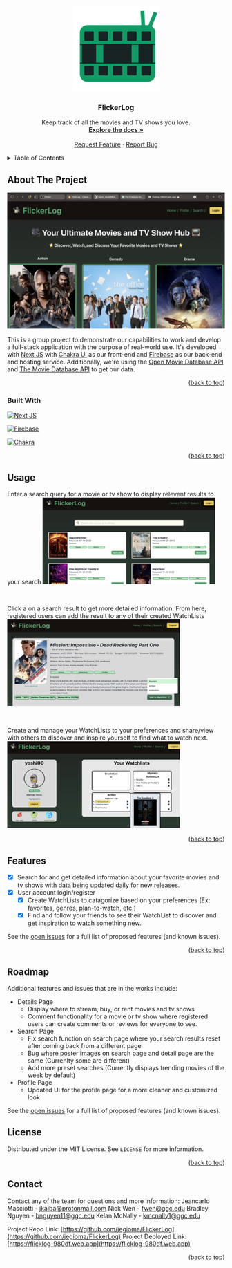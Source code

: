 <!-- PROJECT LOGO -->
<br />
<div align="center">
  <a href="https://github.com/jegioma/FlickerLog">
    <img src="/public/fllogo.png" alt="Logo" width="200" height="200">
  </a>

<h3 align="center">FlickerLog</h3>

  <p align="center">
    Keep track of all the movies and TV shows you love.
    <br />
    <a href="https://github.com/jegioma/FlickerLog"><strong>Explore the docs »</strong></a>
    <br />
    <br />
    <a href="https://github.com/jegioma/FlickerLog/issues">Request Feature</a>
    ·
    <a href="https://github.com/jegioma/FlickerLog/issues">Report Bug</a>
  </p>
</div>



<!-- TABLE OF CONTENTS -->
<details>
  <summary>Table of Contents</summary>
  <ol>
    <li>
      <a href="#about-the-project">About The Project</a>
      <ul>
        <li><a href="#built-with">Built With</a></li>
      </ul>
    </li>
    <li><a href="#usage">Usage</a></li>
    <li><a href="#features">Features</a></li>
    <li><a href="#roadmap">Roadmap</a></li>
    <li><a href="#license">License</a></li>
    <li><a href="#contact">Contact</a></li>
  </ol>
</details>



<!-- ABOUT THE PROJECT -->
## About The Project

<img src="/public/landingPage.png" />

This is a group project to demonstrate our capabilities to work and develop a full-stack application with the purpose of real-world use. It's developed with [Next JS](https://nextjs.org) with [Chakra UI](https://chakra-ui.com) as our front-end and [Firebase](https://firebase.google.com) as our back-end and hosting service. Additionally, we're using the [Open Movie Database API](http://www.omdbapi.com) and [The Movie Database API](https://developer.themoviedb.org/docs) to get our data. 

<p align="right">(<a href="#readme-top">back to top</a>)</p>



### Built With
[![Next JS](https://img.shields.io/badge/Next-black?style=for-the-badge&logo=next.js&logoColor=white)](https://nextjs.org)


[![Firebase](https://img.shields.io/badge/Firebase-039BE5?style=for-the-badge&logo=Firebase&logoColor=white)](https://firebase.google.com)

[![Chakra](https://img.shields.io/badge/chakra-%234ED1C5.svg?style=for-the-badge&logo=chakraui&logoColor=white)](https://chakra-ui.com)
<p align="right">(<a href="#readme-top">back to top</a>)</p>

## Usage

Enter a search query for a movie or tv show to display relevent results to your search 
<img src='/public/search.png' width='400px' height='200px' />

<br/>

Click a on a search result to get more detailed information. From here, registered users can add the result to any of their created WatchLists
<img src='/public/details.png' width='400px' height='200px' />

<br />

Create and manage your WatchLists to your preferences and share/view with others to discover and inspire yourself to find what to watch next. 
<img src='/public/profile.png' width='400px' height='200px' />
<p align="right">(<a href="#readme-top">back to top</a>)</p>


<!-- ROADMAP -->
## Features

- [x] Search for and get detailed information about your favorite movies and tv shows with data being updated daily for new releases. 
- [x] User account login/register
    - [x] Create WatchLists to catagorize based on your preferences (Ex: favorites, genres, plan-to-watch, etc.) 
    - [x] Find and follow your friends to see their WatchList to discover and get inspiration to watch something new. 

See the [open issues](https://github.com/jegioma/FlickerLog/issues) for a full list of proposed features (and known issues).

<p align="right">(<a href="#readme-top">back to top</a>)</p>

## Roadmap
Additional features and issues that are in the works include:
- Details Page 
  - Display where to stream, buy, or rent movies and tv shows
  - Comment functionality for a movie or tv show where registered users can create comments or reviews for everyone to see. 
- Search Page
  - Fix search function on search page where your search results reset after coming back from a different page
  - Bug where poster images on search page and detail page are the same (Currenlty some are different)
  - Add more preset searches (Currently displays trending movies of the week by default)
- Profile Page
  - Updated UI for the profile page for a more cleaner and customized look

See the [open issues](https://github.com/jegioma/FlickerLog/issues) for a full list of proposed features (and known issues).

<!-- LICENSE -->
## License

Distributed under the MIT License. See `LICENSE` for more information.

<p align="right">(<a href="#readme-top">back to top</a>)</p>



<!-- CONTACT -->
## Contact
Contact any of the team for questions and more information:
Jeancarlo Masciotti - jkaiba@protonmail.com
Nick Wen - fwen@ggc.edu
Bradley Nguyen - bnguyen11@ggc.edu
Kelan McNally - kmcnally1@ggc.edu

Project  Repo Link: [https://github.com/jegioma/FlickerLog](https://github.com/jegioma/FlickerLog)
Project Deployed Link: [https://flicklog-980df.web.app](https://flicklog-980df.web.app)

<p align="right">(<a href="#readme-top">back to top</a>)</p>